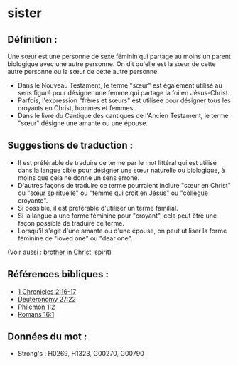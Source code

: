 # sister

## Définition :

Une sœur est une personne de sexe féminin qui partage au moins un parent biologique avec une autre personne. On dit qu'elle est la sœur de cette autre personne ou la sœur de cette autre personne.

* Dans le Nouveau Testament, le terme "sœur" est également utilisé au sens figuré pour désigner une femme qui partage la foi en Jésus-Christ.
* Parfois, l'expression "frères et sœurs" est utilisée pour désigner tous les croyants en Christ, hommes et femmes.
* Dans le livre du Cantique des cantiques de l'Ancien Testament, le terme "sœur" désigne une amante ou une épouse.

## Suggestions de traduction :

* Il est préférable de traduire ce terme par le mot littéral qui est utilisé dans la langue cible pour désigner une sœur naturelle ou biologique, à moins que cela ne donne un sens erroné.
* D'autres façons de traduire ce terme pourraient inclure "sœur en Christ" ou "sœur spirituelle" ou "femme qui croit en Jésus" ou "collègue croyante".
* Si possible, il est préférable d'utiliser un terme familial.
* Si la langue a une forme féminine pour "croyant", cela peut être une façon possible de traduire ce terme.
* Lorsqu'il s'agit d'une amante ou d'une épouse, on peut utiliser la forme féminine de "loved one" ou "dear one".

(Voir aussi : [brother](../kt/brother.md) [in Christ](../kt/inchrist.md), [spirit](../kt/spirit.md))

## Références bibliques :

* [1 Chronicles 2:16-17](rc://en/tn/help/1ch/02/16)
* [Deuteronomy 27:22](rc://en/tn/help/deu/27/22)
* [Philemon 1:2](rc://en/tn/help/phm/01/02)
* [Romans 16:1](rc://en/tn/help/rom/16/01)

## Données du mot :

* Strong's : H0269, H1323, G00270, G00790
